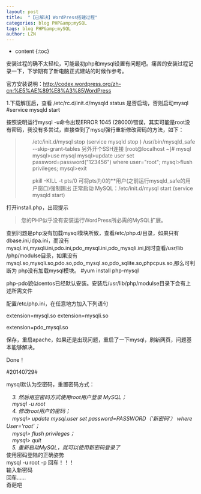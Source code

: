 ```yaml
---
layout: post
title:  "【已解决】WordPress搭建过程" 
categories: blog PHP&amp;mySQL
tags: blog PHP&amp;mySQL
author: LZN
---
```


* content
{:toc}

安装过程的确不太轻松，可能最初php和mysql设置有问题吧。痛苦的安装过程记录一下，下学期有了新电脑正式建站的时候作参考。

官方安装说明：http://codex.wordpress.org/zh-cn:%E5%AE%89%E8%A3%85WordPress

1.下载解压后，查看 /etc/rc.d/init.d/mysqld status 是否启动，否则启动mysql
#service mysqld start

按照说明运行mysql -u命令出现ERROR 1045 (28000)错误，其实可能是root没有密码，我没有多尝试，直接查到了mysql强行重新修改密码的方法，如下：
<blockquote>
<p style="padding-left: 30px;">/etc/init.d/mysql stop (service mysqld stop )
/usr/bin/mysqld_safe --skip-grant-tables
另外开个SSH连接
[root@localhost ~]# mysql
mysql&gt;use mysql
mysql&gt;update user set password=password("123456") where user="root";
mysql&gt;flush privileges;
mysql&gt;exit</p>
<p style="padding-left: 30px;">pkill -KILL -t pts/0 可将pts为0的**用户(之前运行mysqld_safe的用户窗口)强制踢出
正常启动 MySQL：/etc/init.d/mysql start (service mysqld start)</p>
</blockquote>
打开install.php，出现提示
<blockquote>您的PHP似乎没有安装运行WordPress所必需的MySQL扩展。</blockquote>
查到问题是php没有加载mysql模块所致，查看/etc/php.d/目录，如果只有dbase.ini,idpa.ini，而没有 mysql.ini,mysqli.ini,pdo.ini,pdo_mysql.ini,pdo_mysqli.ini,同时查看/usr/lib /php/modulse目录，如果没有 mysql.so,mysqli.so,pdo.so,pdo_mysql.so,pdo_sqlite.so,phpcpus.so,那么可判断为 php没有加载mysql模块。
#yum install php-mysql

php-pdo貌似centos已经默认安装。安装后/usr/lib/php/modulse目录下会有上述所需文件

配置/etc/php.ini，在任意地方加入下列语句

extension=mysql.so
extension=mysqli.so

extension=pdo_mysql.so

保存，重启apache，如果还是出现问题，重启了一下mysql，刷新网页，问题基本能够解决。

Done！

#20140729#

mysql默认为空密码，重置密码方式：
<div><em>    3. 然后用空密码方式使用root用户登录 MySQL；</em></div>
<div><em>    mysql -u root</em></div>
<div><em>    4. 修改root用户的密码；</em></div>
<div><em>    mysql&gt; update mysql.user set password=PASSWORD（'新密码'） where User='root'；</em></div>
<div><em>    mysql&gt; flush privileges；</em></div>
<div><em>    mysql&gt; quit</em></div>
<div><em>    5. 重新启动MySQL，就可以使用新密码登录了</em></div>
<div></div>
<div>使用密码登陆的正确姿势</div>
<div>mysql -u root -p 回车！！！</div>
<div>输入新密码</div>
<div>回车……</div>
<div>奇葩吧</div>